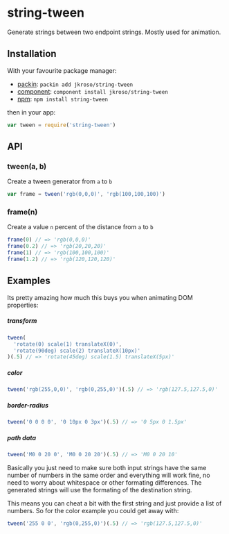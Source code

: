 
# string-tween

  Generate strings between two endpoint strings. Mostly used for animation.

## Installation

With your favourite package manager:

- [packin](//github.com/jkroso/packin): `packin add jkroso/string-tween`
- [component](//github.com/component/component#installing-packages): `component install jkroso/string-tween`
- [npm](//npmjs.org/doc/cli/npm-install.html): `npm install string-tween`

then in your app:

```js
var tween = require('string-tween')
```

## API

### tween(a, b)

  Create a tween generator from `a` to `b`

```js
var frame = tween('rgb(0,0,0)', 'rgb(100,100,100)')
```

### frame(n)

  Create a value `n` percent of the distance from `a` to `b`

```js
frame(0) // => 'rgb(0,0,0)'
frame(0.2) // => 'rgb(20,20,20)'
frame(1) // => 'rgb(100,100,100)'
frame(1.2) // => 'rgb(120,120,120)'
```

## Examples

  Its pretty amazing how much this buys you when animating DOM properties:

##### transform

```js
tween(
  'rotate(0) scale(1) translateX(0)', 
  'rotate(90deg) scale(2) translateX(10px)'
)(.5) // => 'rotate(45deg) scale(1.5) translateX(5px)'
```

##### color

```js
tween('rgb(255,0,0)', 'rgb(0,255,0)')(.5) // => 'rgb(127.5,127.5,0)'
```

##### border-radius

```js
tween('0 0 0 0', '0 10px 0 3px')(.5) // => '0 5px 0 1.5px'
```

##### path data

```js
tween('M0 0 20 0', 'M0 0 20 20')(.5) // => 'M0 0 20 10'
```

Basically you just need to make sure both input strings have the same number of numbers in the same order and everything will work fine, no need to worry about whitespace or other formating differences. The generated strings will use the formating of the destination string.

This means you can cheat a bit with the first string and just provide a list of numbers. So for the color example you could get away with:

```js
tween('255 0 0', 'rgb(0,255,0)')(.5) // => 'rgb(127.5,127.5,0)'
```